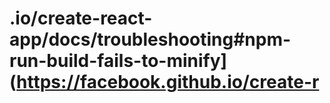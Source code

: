 # .io/create-react-app/docs/troubleshooting#npm-run-build-fails-to-minify](https://facebook.github.io/create-r
